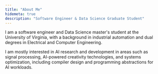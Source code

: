 ```yaml
---
title: "About Me"
hidemeta: true
description: "Software Engineer & Data Science Graduate Student"
---
```


I am a software engineer and Data Science master's student at the University of Virginia, with a background in industrial automation and dual degrees in Electrical and Computer Engineering.

I am mostly interested in AI research and development in areas such as signal processing, AI-powered creativity technologies, and systems optimization, including compiler design and programming abstractions for AI workloads. 